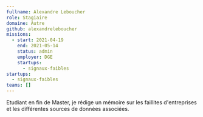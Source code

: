 ```yaml
---
fullname: Alexandre Leboucher
role: Stagiaire
domaine: Autre
github: alexandreleboucher
missions:
  - start: 2021-04-19
    end: 2021-05-14
    status: admin
    employer: DGE
    startups:
      - signaux-faibles
startups:
  - signaux-faibles
teams: []
---
```

Etudiant en fin de Master, je rédige un mémoire sur les faillites d'entreprises et les différentes sources de données associées.
